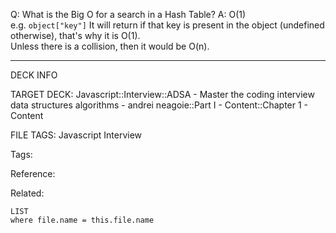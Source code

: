 Q: What is the Big O for a search in a Hash Table?
A: O(1)  
e.g. `object["key"]` It will return if that key is present in the object (undefined otherwise), that's why it is O(1).  
Unless there is a collision, then it would be O(n).
<!--ID: 1690026321805-->

---

DECK INFO

TARGET DECK: Javascript::Interview::ADSA - Master the coding interview data structures algorithms - andrei neagoie::Part I - Content::Chapter 1 - Content

FILE TAGS: Javascript Interview

Tags:

Reference:

Related:

```dataview
LIST
where file.name = this.file.name
```
